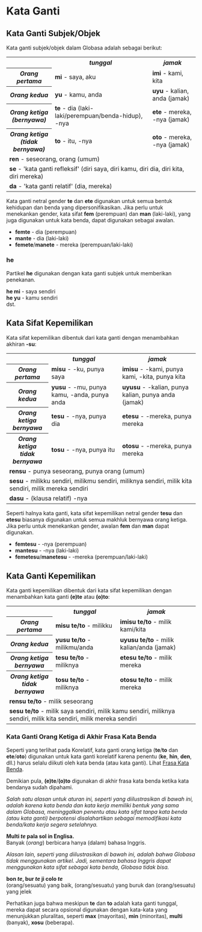 <h1>Kata Ganti</h1>
<p>
</p>
<h2>Kata Ganti Subjek/Objek</h2>
<p>Kata ganti subjek/objek dalam Globasa adalah sebagai berikut:</p>
<table style="width:100%">
	<tbody>
		<tr>
			<td></td>
			<th><b><i>tunggal</i></b></th>
			<th><b><i>jamak</i></b></th>
		</tr>
		<tr>
			<th><b><i>Orang pertama</i></b></th>
			<td><b>mi</b> - saya, aku</td>
			<td><b>imi</b> - kami, kita</td>
		</tr>
		<tr>
			<th><b><i>Orang kedua</i></b></th>
			<td><b>yu</b> - kamu, anda</td>
			<td><b>uyu</b> - kalian, anda (jamak)</td>
		</tr>
		<tr>
			<th><b><i>Orang ketiga<br />(bernyawa)</i></b></th>
			<td><b>te</b> - dia (laki-laki/perempuan/benda-hidup), -nya</td>
			<td><b>ete</b> - mereka, -nya (jamak)</td>
		</tr>
		<tr>
			<th><b><i>Orang ketiga<br />(tidak bernyawa)</i></b></th>
			<td><b>to</b> - itu, -nya</td>
			<td><b>oto</b> - mereka, -nya (jamak)</td>
		</tr>
		<tr>
			<td colspan="3"><b>ren</b> - seseorang, orang (umum)</td>
		</tr>
		<tr>
			<td colspan="3"><b>se</b> - 'kata ganti refleksif' (diri saya, diri kamu, diri dia, diri kita, diri mereka)
			</td>
		</tr>
		<tr>
			<td colspan="3"><b>da</b> - 'kata ganti relatif' (dia, mereka)</td>
		</tr>
	</tbody>
</table>
<p>Kata ganti netral gender <strong>te</strong> dan <strong>ete</strong> digunakan untuk semua bentuk kehidupan dan
	benda yang dipersonifikasikan. Jika perlu untuk menekankan gender, kata sifat <strong>fem</strong> (perempuan) dan
	<strong>man</strong> (laki-laki), yang juga digunakan untuk kata benda, dapat digunakan sebagai awalan.</p>
<ul>
	<li><strong>femte</strong> - dia (perempuan)</li>
	<li><strong>mante</strong> - dia (laki-laki)</li>
	<li><strong>femete</strong>/<strong>manete</strong> - mereka (perempuan/laki-laki)</li>
</ul>
<h3>he</h3>
<p>Partikel <strong>he</strong> digunakan dengan kata ganti subjek untuk memberikan penekanan.</p>
<p><strong>he mi</strong> - saya sendiri<br />
	<strong>he yu</strong> - kamu sendiri<br /> dst.
</p>
<h2>Kata Sifat Kepemilikan <span id="suyali_sifalexi"></span></h2>
<p>Kata sifat kepemilikan dibentuk dari kata ganti dengan menambahkan akhiran <strong>-su</strong>:</p>
<table style="width:100%">
	<tbody>
		<tr>
			<td></td>
			<th><b><i>tunggal</i></b></th>
			<th><b><i>jamak</i></b></th>
		</tr>
		<tr>
			<th><b><i>Orang pertama</i></b></th>
			<td><b>misu</b> - -ku, punya saya</td>
			<td><b>imisu</b> - -kami, punya kami, -kita, punya kita</td>
		</tr>
		<tr>
			<th><b><i>Orang kedua</i></b></th>
			<td><b>yusu</b> - -mu, punya kamu, -anda, punya anda</td>
			<td><b>uyusu</b> - -kalian, punya kalian, punya anda (jamak)</td>
		</tr>
		<tr>
			<th><b><i>Orang ketiga<br />bernyawa</i></b></th>
			<td><b>tesu</b> - -nya, punya dia</td>
			<td><b>etesu</b> - -mereka, punya mereka</td>
		</tr>
		<tr>
			<th><b><i>Orang ketiga<br />tidak bernyawa</i></b></th>
			<td><b>tosu</b> - -nya, punya itu</td>
			<td><b>otosu</b> - -mereka, punya mereka</td>
		</tr>
		<tr>
			<td colspan="3"><b>rensu</b> - punya seseorang, punya orang (umum)</td>
		</tr>
		<tr>
			<td colspan="3"><b>sesu</b> - milikku sendiri, milikmu sendiri, miliknya sendiri, milik kita sendiri, milik
				mereka sendiri </td>
		</tr>
		<tr>
			<td colspan="3"><b>dasu</b> - (klausa relatif) -nya </td>
		</tr>
	</tbody>
</table>
<p>Seperti halnya kata ganti, kata sifat kepemilikan netral gender <strong>tesu</strong> dan <strong>etesu</strong>
	biasanya digunakan untuk semua makhluk bernyawa orang ketiga. Jika perlu untuk menekankan gender, awalan
	<strong>fem</strong> dan <strong>man</strong> dapat digunakan.</p>
<ul>
	<li><strong>femtesu</strong> - -nya (perempuan)</li>
	<li><strong>mantesu</strong> - -nya (laki-laki)</li>
	<li><strong>femetesu</strong>/<strong>manetesu</strong> - -mereka (perempuan/laki-laki)</li>
</ul>
<h2>Kata Ganti Kepemilikan</h2>
<p>Kata ganti kepemilikan dibentuk dari kata sifat kepemilikan dengan menambahkan kata ganti <strong>(e)te</strong> atau
	<strong>(o)to</strong>:</p>
<table style="width:100%">
	<tbody>
		<tr>
			<td></td>
			<th><b><i>tunggal</i></b></th>
			<th><b><i>jamak</i></b></th>
		</tr>
		<tr>
			<th><b><i>Orang pertama</i></b></th>
			<td><b>misu te/to</b> - milikku</td>
			<td><b>imisu te/to</b> - milik kami/kita</td>
		</tr>
		<tr>
			<th><b><i>Orang kedua</i></b></th>
			<td><b>yusu te/to</b> - milikmu/anda</td>
			<td><b>uyusu te/to</b> - milik kalian/anda (jamak)</td>
		</tr>
		<tr>
			<th><b><i>Orang ketiga<br />bernyawa</i></b></th>
			<td><b>tesu te/to</b> - miliknya</td>
			<td><b>etesu te/to</b> - milik mereka</td>
		</tr>
		<tr>
			<th><b><i>Orang ketiga<br />tidak bernyawa</i></b></th>
			<td><b>tosu te/to</b> - miliknya</td>
			<td><b>otosu te/to</b> - milik mereka</td>
		</tr>
		<tr>
			<td colspan="3"><b>rensu te/to</b> - milik seseorang</td>
		</tr>
		<tr>
			<td colspan="3"><b>sesu te/to</b> - milik saya sendiri, milik kamu sendiri, miliknya sendiri, milik kita
				sendiri, milik mereka sendiri</td>
		</tr>
	</tbody>
</table>
<h3>Kata Ganti Orang Ketiga di Akhir Frasa Kata Benda</h3>
<p>Seperti yang terlihat pada Korelatif, kata ganti orang ketiga (<strong>te</strong>/<strong>to</strong> dan
	<strong>ete</strong>/<strong>oto</strong>) digunakan untuk kata ganti korelatif karena penentu (<strong>ke</strong>,
	<strong>hin</strong>, <strong>den</strong>, dll.) harus selalu diikuti oleh kata benda (atau kata ganti). Lihat <a
		href="./jumlemonli-estrutur.html#pornamelexi_in_namelexili_jumlemon">Frasa Kata Benda</a>.</p>
<p>Demikian pula, <strong>(e)te</strong>/<strong>(o)to</strong> digunakan di akhir frasa kata benda ketika kata bendanya
	sudah dipahami. </p>
<p><em>Salah satu alasan untuk aturan ini, seperti yang diilustrasikan di bawah ini, adalah karena kata benda dan kata
		kerja memiliki bentuk yang sama dalam Globasa, meninggalkan penentu atau kata sifat tanpa kata benda (atau kata
		ganti) berpotensi disalahartikan sebagai memodifikasi kata benda/kata kerja segera setelahnya.</em></p>
<p><strong>Multi <em>te</em> pala sol in Englisa.</strong><br /> Banyak (<em>orang</em>) berbicara hanya (dalam) bahasa
	Inggris.</p>
<p><em>Alasan lain, seperti yang diilustrasikan di bawah ini, adalah bahwa Globasa tidak menggunakan artikel. Jadi,
		sementara bahasa Inggris dapat menggunakan kata sifat sebagai kata benda, Globasa tidak bisa.</em></p>
<p><strong>bon <em>te</em>, bur <em>te</em> ji colo <em>te</em></strong><br /> (orang/sesuatu) yang baik,
	(orang/sesuatu) yang buruk dan (orang/sesuatu) yang jelek</p>
<p>Perhatikan juga bahwa meskipun <strong>te</strong> dan <strong>to</strong> adalah kata ganti tunggal, mereka dapat
	secara opsional digunakan dengan kata-kata yang menunjukkan pluralitas, seperti <strong>max</strong> (mayoritas),
	<strong>min</strong> (minoritas), <strong>multi</strong> (banyak), <strong>xosu</strong> (beberapa). </p>
<p></p>
